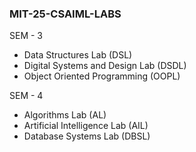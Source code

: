 ### MIT-25-CSAIML-LABS
SEM - 3
  - Data Structures Lab (DSL)
  - Digital Systems and Design Lab (DSDL)
  - Object Oriented Programming (OOPL)
  
SEM - 4
  - Algorithms Lab (AL)
  - Artificial Intelligence Lab (AIL)
  - Database Systems Lab (DBSL)

